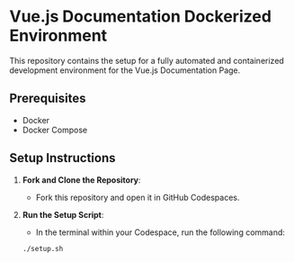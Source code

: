 ﻿# Vue.js Documentation Dockerized Environment

This repository contains the setup for a fully automated and containerized development environment for the Vue.js Documentation Page.

## Prerequisites

- Docker
- Docker Compose

## Setup Instructions

1. **Fork and Clone the Repository**:
   - Fork this repository and open it in GitHub Codespaces.

2. **Run the Setup Script**:
   - In the terminal within your Codespace, run the following command:
   
   ```bash
   ./setup.sh

